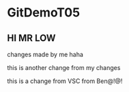 # GitDemoT05

## HI MR LOW

changes made by me haha




this is another change from my changes

this is a change from VSC from Ben@!@!